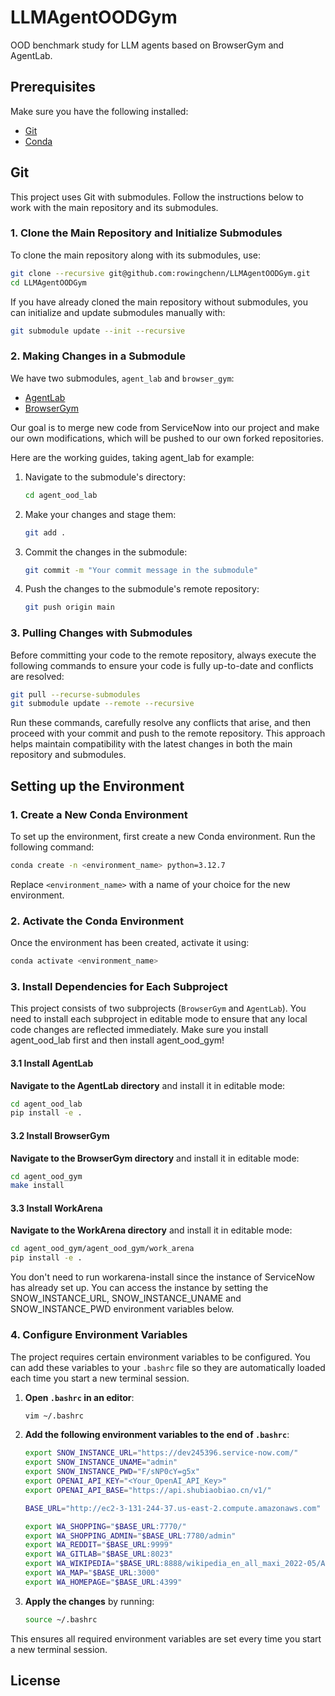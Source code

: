 # LLMAgentOODGym
OOD benchmark study for LLM agents based on BrowserGym and AgentLab.

## Prerequisites

Make sure you have the following installed:
- [Git](https://git-scm.com/downloads)
- [Conda](https://docs.conda.io/projects/conda/en/latest/user-guide/install/index.html)

## Git

This project uses Git with submodules. Follow the instructions below to work with the main repository and its submodules.

### 1. Clone the Main Repository and Initialize Submodules

To clone the main repository along with its submodules, use:

```bash
git clone --recursive git@github.com:rowingchenn/LLMAgentOODGym.git
cd LLMAgentOODGym
```

If you have already cloned the main repository without submodules, you can initialize and update submodules manually with:

```bash
git submodule update --init --recursive
```

### 2. Making Changes in a Submodule

We have two submodules, `agent_lab` and `browser_gym`:

- [AgentLab](https://github.com/rowingchenn/AgentLab_OOD.git)
- [BrowserGym](https://github.com/rowingchenn/BrowserGym_OOD.git)

Our goal is to merge new code from ServiceNow into our project and make our own modifications, which will be pushed to our own forked repositories.

Here are the working guides, taking agent_lab for example:

1. Navigate to the submodule's directory:

   ```bash
   cd agent_ood_lab
   ```

2. Make your changes and stage them:

   ```bash
   git add .
   ```

3. Commit the changes in the submodule:

   ```bash
   git commit -m "Your commit message in the submodule"
   ```

4. Push the changes to the submodule's remote repository:

   ```bash
   git push origin main
   ```

### 3. Pulling Changes with Submodules

Before committing your code to the remote repository, always execute the following commands to ensure your code is fully up-to-date and conflicts are resolved:

```bash
git pull --recurse-submodules
git submodule update --remote --recursive
```

Run these commands, carefully resolve any conflicts that arise, and then proceed with your commit and push to the remote repository. This approach helps maintain compatibility with the latest changes in both the main repository and submodules.

## Setting up the Environment

### 1. Create a New Conda Environment

To set up the environment, first create a new Conda environment. Run the following command:

```bash
conda create -n <environment_name> python=3.12.7
```

Replace `<environment_name>` with a name of your choice for the new environment.

### 2. Activate the Conda Environment

Once the environment has been created, activate it using:

```bash
conda activate <environment_name>
```

### 3. Install Dependencies for Each Subproject

This project consists of two subprojects (`BrowserGym` and `AgentLab`). You need to install each subproject in editable mode to ensure that any local code changes are reflected immediately. Make sure you install agent_ood_lab first and then install agent_ood_gym!

#### 3.1 Install AgentLab

**Navigate to the AgentLab directory** and install it in editable mode:

   ```bash
   cd agent_ood_lab
   pip install -e .
   ```

#### 3.2 Install BrowserGym

**Navigate to the BrowserGym directory** and install it in editable mode:

   ```bash
   cd agent_ood_gym
   make install
   ```

#### 3.3 Install WorkArena

**Navigate to the WorkArena directory** and install it in editable mode:

   ```bash
   cd agent_ood_gym/agent_ood_gym/work_arena
   pip install -e .
   ```

You don't need to run workarena-install since the instance of ServiceNow has already set up. You can access the instance by setting the SNOW_INSTANCE_URL, SNOW_INSTANCE_UNAME and SNOW_INSTANCE_PWD environment variables below.

### 4. Configure Environment Variables

The project requires certain environment variables to be configured. You can add these variables to your `.bashrc` file so they are automatically loaded each time you start a new terminal session.

1. **Open `.bashrc` in an editor**:

   ```bash
   vim ~/.bashrc
   ```

2. **Add the following environment variables to the end of `.bashrc`**:

   ```bash
   export SNOW_INSTANCE_URL="https://dev245396.service-now.com/"
   export SNOW_INSTANCE_UNAME="admin"
   export SNOW_INSTANCE_PWD="F/sNP0cY=g5x"
   export OPENAI_API_KEY="<Your_OpenAI_API_Key>"
   export OPENAI_API_BASE="https://api.shubiaobiao.cn/v1/"

   BASE_URL="http://ec2-3-131-244-37.us-east-2.compute.amazonaws.com"

   export WA_SHOPPING="$BASE_URL:7770/"
   export WA_SHOPPING_ADMIN="$BASE_URL:7780/admin"
   export WA_REDDIT="$BASE_URL:9999"
   export WA_GITLAB="$BASE_URL:8023"
   export WA_WIKIPEDIA="$BASE_URL:8888/wikipedia_en_all_maxi_2022-05/A/User:The_other_Kiwix_guy/Landing"
   export WA_MAP="$BASE_URL:3000"
   export WA_HOMEPAGE="$BASE_URL:4399"
   ```

3. **Apply the changes** by running:

   ```bash
   source ~/.bashrc
   ```

This ensures all required environment variables are set every time you start a new terminal session.


## License

